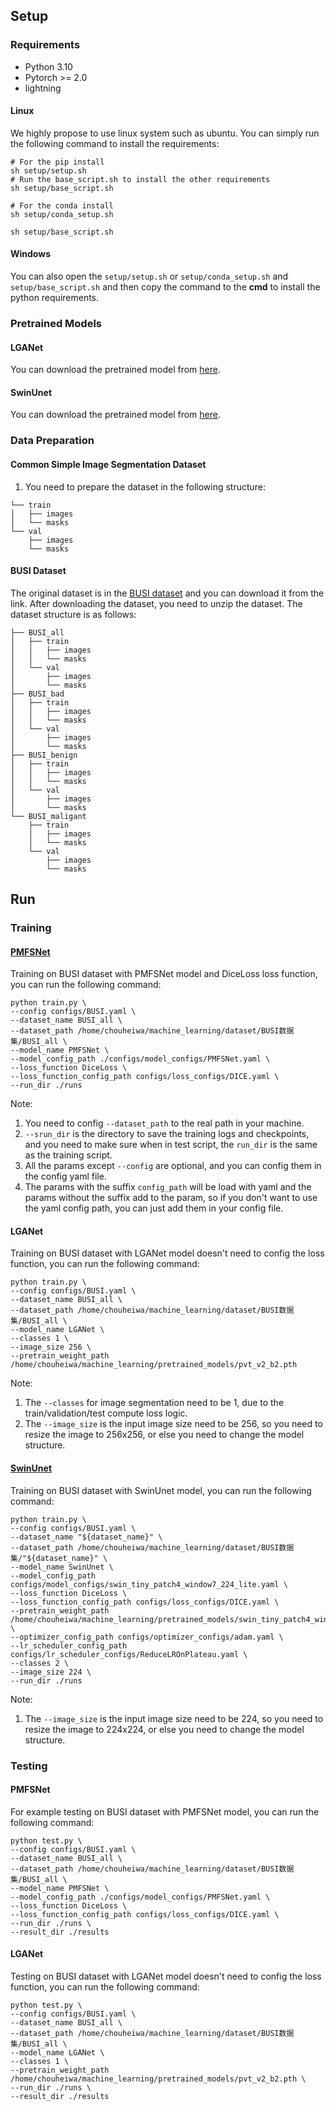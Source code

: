 ## Setup

### Requirements

- Python 3.10
- Pytorch >= 2.0
- lightning

#### Linux

We highly propose to use linux system such as ubuntu. You can simply run the following command to install the
requirements:

```shell
# For the pip install
sh setup/setup.sh 
# Run the base_script.sh to install the other requirements
sh setup/base_script.sh
``` 

```shell
# For the conda install
sh setup/conda_setup.sh

sh setup/base_script.sh
```

#### Windows

You can also open the `setup/setup.sh` or `setup/conda_setup.sh` and `setup/base_script.sh` and then copy the command to
the **cmd** to install the python requirements.

### Pretrained Models
#### LGANet
You can download the pretrained model from [here](https://drive.google.com/drive/folders/1Eu8v9vMRvt-dyCH0XSV2i77lAd62nPXV).
#### SwinUnet
You can download the pretrained model from [here](https://drive.google.com/drive/folders/1UC3XOoezeum0uck4KBVGa8osahs6rKUY?usp=sharing).

### Data Preparation

#### Common Simple Image Segmentation Dataset
1. You need to prepare the dataset in the following structure:
```
└── train
│   ├── images
│   └── masks
└── val
    ├── images
    └── masks
```
#### BUSI Dataset

The original dataset is in
the [BUSI dataset](https://academictorrents.com/details/1f0b5b8b9d3f6f1b3e8f4baf1b7e3f3b6f3b7f1b) and you can download
it from the link. After downloading the dataset, you need to unzip the dataset. The dataset structure is as follows:

```
├── BUSI_all
│   ├── train
│   │   ├── images
│   │   └── masks
│   └── val
│       ├── images
│       └── masks
├── BUSI_bad
│   ├── train
│   │   ├── images
│   │   └── masks
│   └── val
│       ├── images
│       └── masks
├── BUSI_benign
│   ├── train
│   │   ├── images
│   │   └── masks
│   └── val
│       ├── images
│       └── masks
└── BUSI_maligant
    ├── train
    │   ├── images
    │   └── masks
    └── val
        ├── images
        └── masks
```

## Run

### Training

#### [PMFSNet](https://github.com/yykzjh/PMFSNet)

Training on BUSI dataset with PMFSNet model and DiceLoss loss function, you can run the following command:

```shell
python train.py \
--config configs/BUSI.yaml \
--dataset_name BUSI_all \
--dataset_path /home/chouheiwa/machine_learning/dataset/BUSI数据集/BUSI_all \
--model_name PMFSNet \
--model_config_path ./configs/model_configs/PMFSNet.yaml \
--loss_function DiceLoss \
--loss_function_config_path configs/loss_configs/DICE.yaml \
--run_dir ./runs
```

Note:

1. You need to config `--dataset_path` to the real path in your machine.
2. `--srun_dir` is the directory to save the training logs and checkpoints, and you need to make sure when in test
   script, the `run_dir` is the same as the training script.
3. All the params except `--config` are optional, and you can config them in the config yaml file.
4. The params with the suffix `config_path` will be load with yaml and the params without the suffix add to the param,
   so if you don't want to use the yaml config path, you can just add them in your config file.

#### LGANet

Training on BUSI dataset with LGANet model doesn't need to config the loss function, you can run the following command:

```shell
python train.py \
--config configs/BUSI.yaml \
--dataset_name BUSI_all \
--dataset_path /home/chouheiwa/machine_learning/dataset/BUSI数据集/BUSI_all \
--model_name LGANet \
--classes 1 \
--image_size 256 \
--pretrain_weight_path /home/chouheiwa/machine_learning/pretrained_models/pvt_v2_b2.pth
```

Note:

1. The `--classes` for image segmentation need to be 1, due to the train/validation/test compute loss logic.
2. The `--image_size` is the input image size need to be 256, so you need to resize the image to 256x256, or else you need to change the model structure.

#### [SwinUnet](https://github.com/HuCaoFighting/Swin-Unet)
Training on BUSI dataset with SwinUnet model, you can run the following command:

```shell
python train.py \
--config configs/BUSI.yaml \
--dataset_name "${dataset_name}" \
--dataset_path /home/chouheiwa/machine_learning/dataset/BUSI数据集/"${dataset_name}" \
--model_name SwinUnet \
--model_config_path configs/model_configs/swin_tiny_patch4_window7_224_lite.yaml \
--loss_function DiceLoss \
--loss_function_config_path configs/loss_configs/DICE.yaml \
--pretrain_weight_path /home/chouheiwa/machine_learning/pretrained_models/swin_tiny_patch4_window7_224.pth \
--optimizer_config_path configs/optimizer_configs/adam.yaml \
--lr_scheduler_config_path configs/lr_scheduler_configs/ReduceLROnPlateau.yaml \
--classes 2 \
--image_size 224 \
--run_dir ./runs
```

Note:

1. The `--image_size` is the input image size need to be 224, so you need to resize the image to 224x224, or else you need to change the model structure.

### Testing

#### PMFSNet

For example testing on BUSI dataset with PMFSNet model, you can run the following command:

```shell
python test.py \
--config configs/BUSI.yaml \
--dataset_name BUSI_all \
--dataset_path /home/chouheiwa/machine_learning/dataset/BUSI数据集/BUSI_all \
--model_name PMFSNet \
--model_config_path ./configs/model_configs/PMFSNet.yaml \
--loss_function DiceLoss \
--loss_function_config_path configs/loss_configs/DICE.yaml \
--run_dir ./runs \
--result_dir ./results
```

#### LGANet

Testing on BUSI dataset with LGANet model doesn't need to config the loss function, you can run the following command:

```shell
python test.py \
--config configs/BUSI.yaml \
--dataset_name BUSI_all \
--dataset_path /home/chouheiwa/machine_learning/dataset/BUSI数据集/BUSI_all \
--model_name LGANet \
--classes 1 \
--pretrain_weight_path /home/chouheiwa/machine_learning/pretrained_models/pvt_v2_b2.pth \
--run_dir ./runs \
--result_dir ./results
```